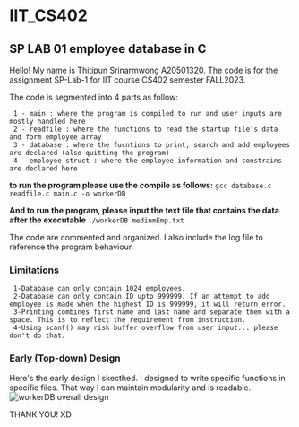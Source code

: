 # IIT_CS402
## SP LAB 01 employee database in C
Hello! My name is Thitipun Srinarmwong A20501320.
The code is for the assignment SP-Lab-1 for IIT course CS402 semester FALL2023.

The code is segmented into 4 parts as follow:
     
     1 - main : where the program is compiled to run and user inputs are mostly handled here
     2 - readfile : where the functions to read the startup file's data and form employee array
     3 - database : where the fucntions to print, search and add employees are declared (also quitting the program)
     4 - employee struct : where the employee information and constrains are declared here

**to run the program please use the compile as follows:**
  `gcc database.c readfile.c main.c -o workerDB`

**And to run the program, please input the text file that contains the data after the executable**
  `./workerDB mediumEmp.txt`

The code are commented and organized. I also include the log file to reference the program behaviour.

### Limitations

     1-Database can only contain 1024 employees.
     2-Database can only contain ID upto 999999. If an attempt to add employee is made when the highest ID is 999999, it will return error.
     3-Printing combines first name and last name and separate them with a space. This is to reflect the requirement from instruction.
     4-Using scanf() may risk buffer overflow from user input... please don't do that.

### Early (Top-down) Design
Here's the early design I skecthed. I designed to write specific functions in specific files. That way I can maintain modularity and is readable.
![workerDB overall design](https://github.com/tsrinarmwong/IIT_CS402/assets/125150205/e461810f-1d9e-4460-9439-d6a2ea64814c)

THANK YOU! XD
